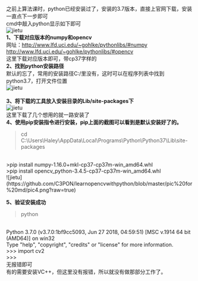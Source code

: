 ﻿之前上算法课时，python已经安装过了，安装的3.7版本，直接上官网下载，安装一直点下一步即可
<br>
cmd中敲入python显示如下即可
<br>![jietu](https://github.com/C3PON/learnopencvwithpython/blob/master/pic%20for%20md/pic1.png?raw=true)
<br>
**1、下载对应版本的numpy和opencv**
<br>
网址：http://www.lfd.uci.edu/~gohlke/pythonlibs/#numpy
<br>
http://www.lfd.uci.edu/~gohlke/pythonlibs/#opencv
<br>
这里下载对应版本即可，带cp37字样的
<br>
**2、找到python安装路径**
<br>
默认的忘了，常用的安装路径C:/里没有，这时可以在程序列表中找到python3.7，打开文件位置
<br>![jietu](https://github.com/C3PON/learnopencvwithpython/blob/master/pic%20for%20md/pic2.png?raw=true)
<br>
<br>
**3、将下载的工具放入安装目录的Lib/site-packages下**
<br>![jietu](https://github.com/C3PON/learnopencvwithpython/blob/master/pic%20for%20md/pic3.png?raw=true)
<br>
这里下载了几个想用的就一路安装了
<br>
**4、使用pip安装指令进行安装，pip上面的截图可以看到是默认安装好了的。**
<br>
>cd C:\Users\Haley\AppData\Local\Programs\Python\Python37\Lib\site-packages
<br>
>pip install numpy-1.16.0+mkl-cp37-cp37m-win_amd64.whl
<br>
>pip install opencv_python-3.4.5-cp37-cp37m-win_amd64.whl
<br>![jietu](https://github.com/C3PON/learnopencvwithpython/blob/master/pic%20for%20md/pic4.png?raw=true)
<br>

**5、验证安装成功**
<br>
> python
<br>
Python 3.7.0 (v3.7.0:1bf9cc5093, Jun 27 2018, 04:59:51) [MSC v.1914 64 bit (AMD64)] on win32
<br>
Type "help", "copyright", "credits" or "license" for more information.
<br>
>>> import cv2
<br>
>>>
<br>
无报错即可
<br>
有的需要安装VC++，但这里没有报错，所以就没有做那部分工作了。
<br>
